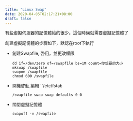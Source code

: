 ```yaml
---
title: "Linux Swap"
date: 2020-04-05T02:17:21+08:00
draft: false
---
```


有些虛擬伺服器的記憶體給的很少，這個時候就需要虛擬記憶體了

<!--more-->

創建虛擬記憶體的步驟如下，默認在root下執行

- 創建Swapfile, 啓用，並更改權限

  ```
  dd if=/dev/zero of=/swapfile bs=1M count=你想要的大小
  mkswap /swapfile
  swapon /swapfile
  chmod 600 /swapfile
  ```

- 開機啓動,編輯 ``/etc/fstab` `

  ```
  /swapfile swap swap defaults 0 0
  ```

- 關閉虛擬記憶體

  ```swapoff -v /swapfile
  swapoff -v /swapfile
  ```

